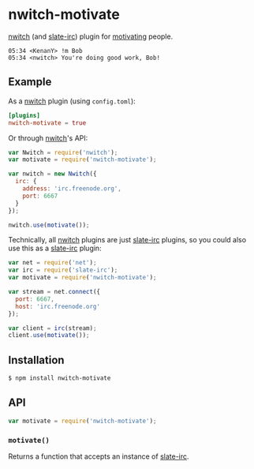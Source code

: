 # nwitch-motivate

[nwitch][] (and [slate-irc][]) plugin for [motivating](http://motivate.im/) people.

``` irc
05:34 <KenanY> !m Bob
05:34 <nwitch> You're doing good work, Bob!
```

## Example

As a [nwitch][] plugin (using `config.toml`):

``` toml
[plugins]
nwitch-motivate = true
```

Or through [nwitch][]'s API:

``` javascript
var Nwitch = require('nwitch');
var motivate = require('nwitch-motivate');

var nwitch = new Nwitch({
  irc: {
    address: 'irc.freenode.org',
    port: 6667
  }
});

nwitch.use(motivate());
```

Technically, all [nwitch][] plugins are just [slate-irc][] plugins, so you could
also use this as a [slate-irc][] plugin:

``` javascript
var net = require('net');
var irc = require('slate-irc');
var motivate = require('nwitch-motivate');

var stream = net.connect({
  port: 6667,
  host: 'irc.freenode.org'
});

var client = irc(stream);
client.use(motivate());
```

## Installation

``` bash
$ npm install nwitch-motivate
```

## API

``` javascript
var motivate = require('nwitch-motivate');
```

### `motivate()`

Returns a function that accepts an instance of [slate-irc][].


  [nwitch]: https://github.com/KenanY/nwitch
  [slate-irc]: https://github.com/slate/slate-irc